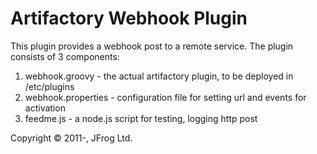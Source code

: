 Artifactory Webhook Plugin
===============================

This plugin provides a webhook post to a remote service.  The plugin consists of 3 components:
1. webhook.groovy - the actual artifactory plugin, to be deployed in <arthome>/etc/plugins
2. webhook.properties - configuration file for setting url and events for activation
3. feedme.js - a node.js script for testing, logging http post

Copyright &copy; 2011-, JFrog Ltd.

